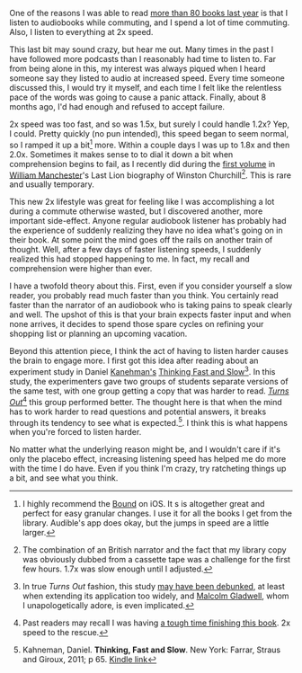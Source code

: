 One of the reasons I was able to read [more than 80 books last year](https://with.thegra.in/books) is that I listen to audiobooks while commuting, and I spend a lot of time commuting. Also, I listen to everything at 2x speed.

This last bit may sound crazy, but hear me out. Many times in the past I have followed more podcasts than I reasonably had time to listen to. Far from being alone in this, my interest was always piqued when I heard someone say they listed to audio at increased speed. Every time someone discussed this, I would try it myself, and each time I felt like the relentless pace of the words was going to cause a panic attack. Finally, about 8 months ago, I'd had enough and refused to accept failure.

2x speed was too fast, and so was 1.5x, but surely I could handle  1.2x? Yep, I could. Pretty quickly (no pun intended), this speed began to seem normal, so I ramped it up a bit[^1] more. Within a couple days I was up to 1.8x and then 2.0x. Sometimes it makes sense to to dial it down a bit when comprehension begins to fail, as I recently did during the [first volume](http://www.amazon.com/dp/B0092XHPWC/?tag=potatowire-20) in [William Manchester](https://en.m.wikipedia.org/wiki/William_Manchester)'s Last Lion biography of Winston Churchill[^2]. This is rare and usually temporary. 

This new 2x lifestyle was great for feeling like I was accomplishing a lot during a commute otherwise wasted, but I discovered another, more important side-effect. Anyone regular audiobook listener has probably had the experience of suddenly realizing they have no idea what's going on in their book. At some point the mind goes off the rails on another train of thought. Well, after a few days of faster listening speeds, I suddenly realized this had stopped happening to me. In fact, my recall and comprehension were higher than ever.

I have a twofold theory about this. First, even if you consider yourself a slow reader, you probably read much faster than you think. You certainly read faster than the narrator of an audiobook who is taking pains to speak clearly and well. The upshot of this is that your brain expects faster input and when none arrives, it decides to spend those spare cycles on refining your shopping list or planning an upcoming vacation.

Beyond this attention piece, I think the act of having to listen harder causes the brain to engage more. I first got this idea after reading about an experiment study in Daniel [Kanehman's](https://en.m.wikipedia.org/wiki/Daniel_Kahneman) [Thinking Fast and Slow](http://www.amazon.com/dp/0374533555/?tag=potatowire-20)[^3]. In this study, the experimenters gave two groups of students separate versions of the same test, with one group getting a copy that was harder to read. [*Turns Out*](https://twitter.com/hotdogsladies/status/174994584395464705)[^4] this group performed better. The thought here is that when the mind has to work harder to read questions and potential answers, it breaks through its tendency to see what is expected.[^5]. I think this is what happens when you're forced to listen harder.

No matter what the underlying reason might be, and I wouldn't care if it's only the placebo effect, increasing listening speed has helped me do more with the time I do have. Even if you think I'm crazy, try ratcheting things up a bit, and see what you think.

[^1]: I highly recommend the [Bound](https://itunes.apple.com/us/app/bound-audiobooks-from-the-cloud/id1041727137?mt=8) on iOS. It s is altogether great and perfect for easy granular changes. I use it for all the books I get from the library. Audible's app does okay, but the jumps in speed are a little larger.

[^2]: The combination of an British narrator and the fact that my library copy was obviously dubbed from a cassette tape was a challenge for the first few hours. 1.7x was slow enough until I adjusted.

[^3]: In true *Turns Out* fashion, this study [may have been debunked](http://www.terryburnham.com/2015/04/a-trick-for-higher-sat-scores.html), at least when extending its application too widely, and [Malcolm Gladwell](https://en.m.wikipedia.org/wiki/Malcolm_Gladwell), whom I unapologetically adore, is even implicated.

[^4]: Past readers may recall I was having [a tough time finishing this book](https://with.thegra.in/finished). 2x speed to the rescue.

[^5]: Kahneman, Daniel. **Thinking, Fast and Slow**. New York: Farrar, Straus and Giroux, 2011; p 65. [Kindle link](https://read.amazon.com/kp/kshare?asin=B00555X8OA&id=bIp50paIQ6e0jr6ZCdZP-A)